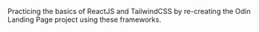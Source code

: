 Practicing the basics of ReactJS and TailwindCSS by re-creating the Odin Landing Page project using these frameworks.